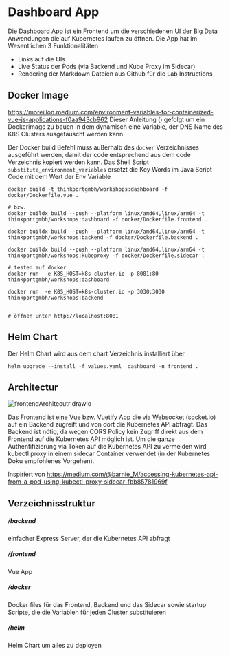 # Dashboard App

Die Dashboard App ist ein Frontend um die verschiedenen UI der Big Data Anwendungen die auf Kubernetes laufen zu öffnen.
Die App hat im Wesentlichen 3 Funktionalitäten
* Links auf die UIs
* Live Status der Pods (via Backend und Kube Proxy im Sidecar)
* Rendering der Markdown Dateien aus Github für die Lab Instructions

## Docker Image

https://moreillon.medium.com/environment-variables-for-containerized-vue-js-applications-f0aa943cb962
Dieser Anleitung () gefolgt um ein Dockerimage zu bauen in dem dynamisch eine Variable, der DNS Name des K8S Clusters ausgetauscht werden kann

Der Docker build Befehl muss außerhalb des `docker` Verzeichnisses ausgeführt werden, damit der code entsprechend aus dem code Verzeichnis kopiert werden kann.
Das Shell Script `substitute_environment_variables` ersetzt die Key Words im Java Script Code mit dem Wert der Env Variable

```
docker build -t thinkportgmbh/workshops:dashboard -f docker/Dockerfile.vue .

# bzw.
docker buildx build --push --platform linux/amd64,linux/arm64 -t thinkportgmbh/workshops:dashboard -f docker/Dockerfile.frontend .

docker buildx build --push --platform linux/amd64,linux/arm64 -t thinkportgmbh/workshops:backend -f docker/Dockerfile.backend .

docker buildx build --push --platform linux/amd64,linux/arm64 -t thinkportgmbh/workshops:kubeproxy -f docker/Dockerfile.sidecar .

# testen auf docker
docker run  -e K8S_HOST=k8s-cluster.io -p 8081:80 thinkportgmbh/workshops:dashboard

docker run  -e K8S_HOST=k8s-cluster.io -p 3030:3030 thinkportgmbh/workshops:backend


# öffnen unter http://localhost:8081

```

## Helm Chart

Der Helm Chart wird aus dem chart Verzeichnis installiert über

```
helm upgrade --install -f values.yaml  dashboard -n frontend .
```

## Architectur

![frontendArchitecutr drawio](https://user-images.githubusercontent.com/16557412/210658017-6423e9a7-5d88-4a0d-8cdb-b08ad777a431.png)

Das Frontend ist eine Vue bzw. Vuetify App die via Websocket (socket.io) auf ein Backend zugreift und von dort die Kubernetes API abfragt. 
Das Backend ist nötig, da wegen CORS Policy kein Zugriff direkt aus dem Frontend auf die Kubernetes API möglich ist.
Um die ganze Authentifizierung via Token auf die Kubernetes API zu vermeiden wird kubectl proxy in einem sidecar Container verwendet (in der Kubernetes Doku empfohlenes Vorgehen). 



Inspiriert von 
https://medium.com/@barnie_M/accessing-kubernetes-api-from-a-pod-using-kubectl-proxy-sidecar-fbb85781969f

## Verzeichnisstruktur
##### /backend
einfacher Express Server, der die Kubernetes API abfragt
##### /frontend
Vue App
##### /docker
Docker files für das Frontend, Backend und das Sidecar sowie startup Scripte, die die Variablen für jeden Cluster substituieren
##### /helm
Helm Chart um alles zu deployen

